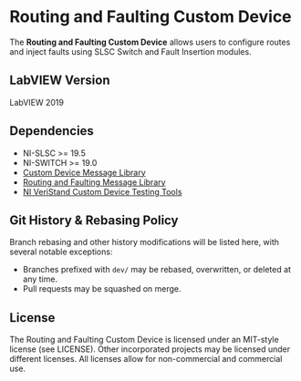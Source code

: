 # Routing and Faulting Custom Device

The **Routing and Faulting Custom Device** allows users to configure routes and inject faults using SLSC Switch and Fault Insertion modules.

## LabVIEW Version

LabVIEW 2019

## Dependencies

- NI-SLSC >= 19.5
- NI-SWITCH >= 19.0
- [Custom Device Message Library](https://github.com/ni/niveristand-custom-device-message-library)
- [Routing and Faulting Message Library](https://github.com/ni/niveristand-routing-and-faulting-message-library)
- [NI VeriStand Custom Device Testing Tools](https://github.com/ni/niveristand-custom-device-testing-tools)

## Git History & Rebasing Policy

Branch rebasing and other history modifications will be listed here, with several notable exceptions:
- Branches prefixed with `dev/` may be rebased, overwritten, or deleted at any time.
- Pull requests may be squashed on merge.

## License

The Routing and Faulting Custom Device is licensed under an MIT-style license (see LICENSE). Other incorporated projects may be licensed under different licenses. All licenses allow for non-commercial and commercial use.
